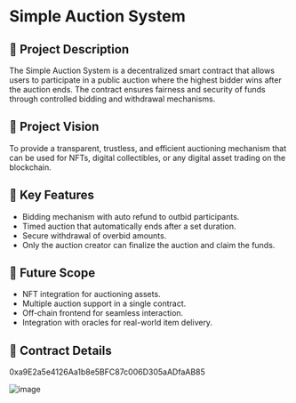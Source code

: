 # Simple Auction System

## 📄 Project Description
The Simple Auction System is a decentralized smart contract that allows users to participate in a public auction where the highest bidder wins after the auction ends. The contract ensures fairness and security of funds through controlled bidding and withdrawal mechanisms.

## 🎯 Project Vision
To provide a transparent, trustless, and efficient auctioning mechanism that can be used for NFTs, digital collectibles, or any digital asset trading on the blockchain.

## 🌟 Key Features
- Bidding mechanism with auto refund to outbid participants.
- Timed auction that automatically ends after a set duration.
- Secure withdrawal of overbid amounts.
- Only the auction creator can finalize the auction and claim the funds.

## 🚀 Future Scope
- NFT integration for auctioning assets.
- Multiple auction support in a single contract.
- Off-chain frontend for seamless interaction.
- Integration with oracles for real-world item delivery.

## 🔐 Contract Details
0xa9E2a5e4126Aa1b8e5BFC87c006D305aADfaAB85

![image](https://github.com/user-attachments/assets/ae237096-79e1-49b0-b139-7ba966cab5ff)
